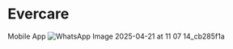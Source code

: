 # Evercare
Mobile App
![WhatsApp Image 2025-04-21 at 11 07 14_cb285f1a](https://github.com/user-attachments/assets/3f49b456-6188-43a8-9958-7c0ebdfb3653)

